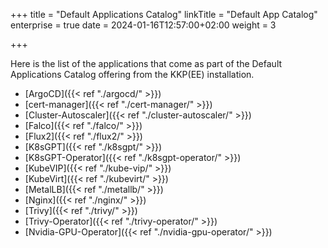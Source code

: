 +++
title = "Default Applications Catalog"
linkTitle = "Default App Catalog"
enterprise = true
date = 2024-01-16T12:57:00+02:00
weight = 3

+++

Here is the list of the applications that come as part of the Default Applications Catalog offering from the KKP(EE) installation.

* [ArgoCD]({{< ref "./argocd/" >}})
* [cert-manager]({{< ref "./cert-manager/" >}})
* [Cluster-Autoscaler]({{< ref "./cluster-autoscaler/" >}})
* [Falco]({{< ref "./falco/" >}})
* [Flux2]({{< ref "./flux2/" >}})
* [K8sGPT]({{< ref "./k8sgpt/" >}})
* [K8sGPT-Operator]({{< ref "./k8sgpt-operator/" >}})
* [KubeVIP]({{< ref "./kube-vip/" >}})
* [KubeVirt]({{< ref "./kubevirt/" >}})
* [MetalLB]({{< ref "./metallb/" >}})
* [Nginx]({{< ref "./nginx/" >}})
* [Trivy]({{< ref "./trivy/" >}})
* [Trivy-Operator]({{< ref "./trivy-operator/" >}})
* [Nvidia-GPU-Operator]({{< ref "./nvidia-gpu-operator/" >}})
